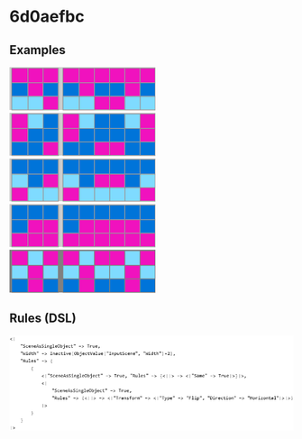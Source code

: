 # 6d0aefbc

## Examples

![ARC examples for 6d0aefbc](examples.png?raw=true)

## Rules (DSL)

![DSL rules for 6d0aefbc](rules.png?raw=true)


